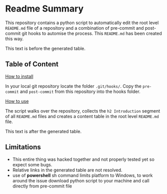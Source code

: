 # Readme Summary

This repository contains a python script to automatically edit the root level `README.md` file of a repository and a combination of pre-commit and post-commit git hooks to automise the process. This `README.md` has been created this way.

This text is before the generated table.

## Table of Content

<!-- start generated table -->
[How to install](how-to-install/README.md)  

In your local git repository locate the folder `.git/hooks/`. Copy the `pre-commit` and `post-commit` from this repository into the hooks folder.  

[How to use](how-to-use/README.md)  

The script walks over the repository, collects the `h2 Introduction` segment of all `README.md` files and creates a content table in the root level `README.md` file.  

<!-- end generated table -->

This text is after the generated table.


## Limitations
- This entire thing was hacked together and not properly tested yet so expect some bugs.
- Relative links in the generated table are not resolved.
- use of **powershell** sh command limits platform to Windows, to work around the issue download python script to your machine and call directly from pre-commit file
